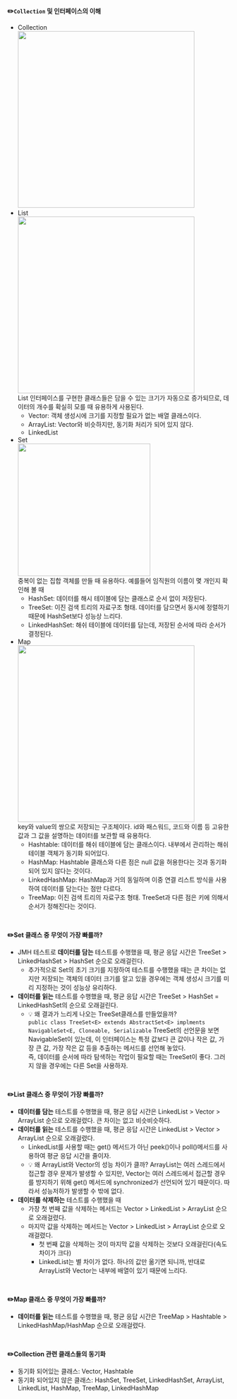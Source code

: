 **✏️`Collection` 및 인터페이스의 이해**   
* Collection   
  <img src="https://github.com/syoh98/TIL/assets/76934280/0d00d756-6540-4171-8f4a-3a405ba0f746" width="400"/></br>
* List   
  <img src="https://github.com/syoh98/TIL/assets/76934280/dee1813d-00af-437f-991c-9f74e5ea488f" width="400"/></br>
  List 인터페이스를 구현한 클래스들은 담을 수 있는 크기가 자동으로 증가되므로, 데이터의 개수를 확실히 모를 때 유용하게 사용된다.
  * Vector: 객체 생성시에 크기를 지정할 필요가 없는 배열 클래스이다.
  * ArrayList: Vector와 비슷하지만, 동기화 처리가 되어 있지 않다.
  * LinkedList
* Set   
  <img src="https://github.com/syoh98/TIL/assets/76934280/6e4c9c22-da82-4eda-84a9-6ac22a4b87de" width="300"/></br>
  중복이 없는 집합 객체를 만들 때 유용하다. 예를들어 임직원의 이름이 몇 개인지 확인해 볼 때   
  * HashSet: 데이터를 해시 테이블에 담는 클래스로 순서 없이 저장된다.
  * TreeSet: 이진 검색 트리의 자료구조 형태. 데이터를 담으면서 동시에 정렬하기 때문에 HashSet보다 성능상 느리다.
  * LinkedHashSet: 해쉬 테이블에 데이터를 담는데, 저장된 순서에 따라 순서가 결정된다.
* Map   
  <img src="https://github.com/syoh98/TIL/assets/76934280/20f73685-6895-4fe7-aef0-ce20bfa4d0df" width="400"/></br>
  key와 value의 쌍으로 저장되는 구조체이다. id와 패스워드, 코드와 이름 등 고유한 값과 그 값을 설명하는 데이터를 보관할 때 유용하다.
  * Hashtable: 데이터를 해쉬 테이블에 담는 클래스이다. 내부에서 관리하는 해쉬 테이블 객체가 동기화 되어있다.
  * HashMap: Hashtable 클래스와 다른 점은 null 값을 허용한다는 것과 동기화되어 있지 않다는 것이다.
  * LinkedHashMap: HashMap과 거의 동일하며 이중 연결 리스트 방식을 사용하여 데이터를 담는다는 점만 다르다.
  * TreeMap: 이진 검색 트리의 자료구조 형태. TreeSet과 다른 점은 키에 의해서 순서가 정해진다는 것이다.   
</br>

**✏️Set 클래스 중 무엇이 가장 빠를까?**   
* JMH 테스트로 **데이터를 담는** 테스트를 수행했을 때, 평균 응답 시간은 TreeSet > LinkedHashSet > HashSet 순으로 오래걸린다.   
  * 추가적으로 Set의 초기 크기를 지정하여 테스트를 수행했을 때는 큰 차이는 없지만 저장되는 객체의 데이터 크기를 알고 있을 경우에는 객체 생성시 크기를 미리 지정하는 것이 성능상 유리하다.
* **데이터를 읽는** 테스트를 수행했을 때, 평균 응답 시간은 TreeSet > HashSet = LinkedHashSet의 순으로 오래걸린다.
  * 💡 왜 결과가 느리게 나오는 TreeSet클래스를 만들었을까?   
    `public class TreeSet<E> extends AbstractSet<E> implments NavigableSet<E, Cloneable, Serializable`
    TreeSet의 선언문을 보면 NavigableSet이 있는데, 이 인터페이스는 특정 값보다 큰 값이나 작은 값, 가장 큰 값, 가장 작은 값 등을 추출하는 메서드를 선언해 놓았다.   
    즉, 데이터를 순서에 따라 탐색하는 작업이 필요할 때는 TreeSet이 좋다. 그러지 않을 경우에는 다른 Set을 사용하자.
</br>

**✏️List 클래스 중 무엇이 가장 빠를까?**   
* **데이터를 담는** 테스트를 수행했을 때, 평균 응답 시간은 LinkedList > Vector > ArrayList 순으로 오래걸렸다. 큰 차이는 없고 비슷비슷하다.
* **데이터를 읽는** 테스트를 수행했을 때, 평균 응답 시간은 LinkedList > Vector > ArrayList 순으로 오래걸렸다.
  * LinkedList를 사용할 때는 get() 메서드가 아닌 peek()이나 poll()메서드를 사용하여 평균 응답 시간을 줄이자.
  * 💡 왜 ArrayList와 Vector의 성능 차이가 클까?
    ArrayList는 여러 스레드에서 접근할 경우 문제가 발생할 수 있지만, Vector는 여러 스레드에서 접근할 경우를 방지하기 위해 get() 메서드에 synchronized가 선언되어 있기 때문이다. 따라서 성능저하가 발생할 수 밖에 없다.
* **데이터를 삭제하는** 테스트를 수행했을 때
  * 가장 첫 번째 값을 삭제하는 메서드는 Vector > LinkedList > ArrayList 순으로 오래걸렸다.
  * 마지막 값을 삭제하는 메서드는 Vector > LinkedList > ArrayList 순으로 오래걸렸다.
    * 첫 번째 값을 삭제하는 것이 마지막 값을 삭제하는 것보다 오래걸린다(속도차이가 크다)
    * LinkedList는 별 차이가 없다. 하나의 값만 옮기면 되니까, 반대로 ArrayList와 Vector는 내부에 배열이 있기 때문에 느리다.
 </br>
 
**✏️Map 클래스 중 무엇이 가장 빠를까?**   
* **데이터를 읽는** 테스트를 수행했을 때, 평균 응답 시간은 TreeMap > Hashtable > LinkedHashMap/HashMap 순으로 오래걸렸다.
</br>
 
**✏️Collection 관련 클래스들의 동기화**    
* 동기화 되어있는 클래스: Vector, Hashtable
* 동기화 되어있지 않은 클래스: HashSet, TreeSet, LinkedHashSet, ArrayList, LinkedList, HashMap, TreeMap, LinkedHashMap
